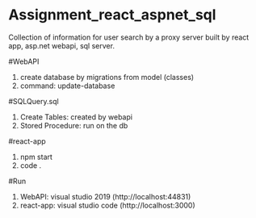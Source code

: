 # Assignment_react_aspnet_sql
Collection of information for user search by a proxy server built by react app, asp.net webapi, sql server.

#WebAPI
1. create database by migrations from model (classes)
2. command: update-database

#SQLQuery.sql
1. Create Tables: created by webapi
2. Stored Procedure: run on the db

#react-app
1. npm start
2. code . 

#Run
1. WebAPI: visual studio 2019 (http://localhost:44831)
2. react-app: visual studio code (http://localhost:3000)
